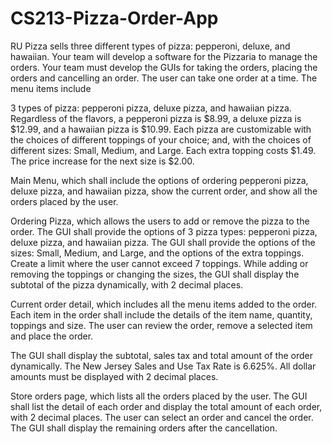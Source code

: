 # CS213-Pizza-Order-App

RU Pizza sells three different types of pizza: pepperoni, deluxe, and hawaiian. Your team will develop a software for the Pizzaria to manage the orders. Your team must  develop the GUIs for taking the orders, placing the orders and cancelling an order. The user can take one order at a time. The menu items include

3 types of pizza: pepperoni pizza, deluxe pizza, and hawaiian pizza. Regardless of the flavors, a pepperoni pizza is $8.99, a deluxe pizza is $12.99, and a hawaiian pizza is $10.99. Each pizza are customizable with the choices of different toppings of your choice; and, with the choices of different sizes: Small, Medium, and Large. Each extra topping costs $1.49. The price increase for the next size is $2.00. 

Main Menu, which shall include the options of ordering pepperoni pizza, deluxe pizza, and hawaiian pizza, show the current order, and show all the orders placed by the user.

Ordering Pizza, which allows the users to add or remove the pizza to the order. The GUI shall provide the options of 3 pizza types: pepperoni pizza, deluxe pizza, and hawaiian pizza. The GUI shall provide the options of the sizes: Small, Medium, and Large, and the options of the extra toppings. Create a limit where the user cannot exceed 7 toppings. While adding or removing the toppings or changing the sizes, the GUI shall display the subtotal of the pizza dynamically, with 2 decimal places.

Current order detail, which includes all the menu items added to the order. Each item in the order shall include the details of the item name, quantity, toppings and size. The user can review the order, remove a selected item and place the order.

The GUI shall display the subtotal, sales tax and total amount of the order dynamically. The New Jersey Sales and Use Tax Rate is 6.625%. All dollar amounts must be displayed with 2 decimal places.

Store orders page, which lists all the orders placed by the user. The GUI shall list the detail of each order and display the total amount of each order, with 2 decimal places. The user can select an order and cancel the order. The GUI shall display the remaining orders after the cancellation.
